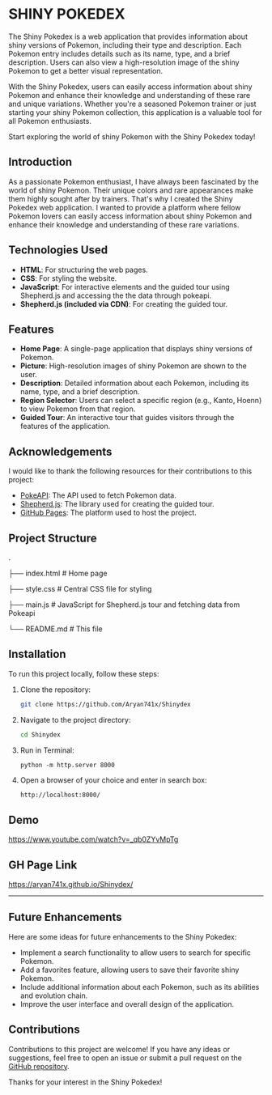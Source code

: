 # SHINY POKEDEX
The Shiny Pokedex is a web application that provides information about shiny versions of Pokemon, including their type and description.
Each Pokemon entry includes details such as its name, type, and a brief description. Users can also view a high-resolution image of the shiny Pokemon to get a better visual representation.

With the Shiny Pokedex, users can easily access information about shiny Pokemon and enhance their knowledge and understanding of these rare and unique variations. Whether you're a seasoned Pokemon trainer or just starting your shiny Pokemon collection, this application is a valuable tool for all Pokemon enthusiasts.

Start exploring the world of shiny Pokemon with the Shiny Pokedex today!

## Introduction

As a passionate Pokemon enthusiast, I have always been fascinated by the world of shiny Pokemon. Their unique colors and rare appearances make them highly sought after by trainers. That's why I created the Shiny Pokedex web application. I wanted to provide a platform where fellow Pokemon lovers can easily access information about shiny Pokemon and enhance their knowledge and understanding of these rare variations.

## Technologies Used

- **HTML**: For structuring the web pages.
- **CSS**: For styling the website.
- **JavaScript**: For interactive elements and the guided tour using Shepherd.js and accessing the the data through pokeapi.
- **Shepherd.js (included via CDN)**: For creating the guided tour.

## Features
- **Home Page**: A single-page application that displays shiny versions of Pokemon.
- **Picture**: High-resolution images of shiny Pokemon are shown to the user.
- **Description**: Detailed information about each Pokemon, including its name, type, and a brief description.
- **Region Selector**: Users can select a specific region (e.g., Kanto, Hoenn) to view Pokemon from that region.
- **Guided Tour**: An interactive tour that guides visitors through the features of the application.

## Acknowledgements
I would like to thank the following resources for their contributions to this project:
- [PokeAPI](https://pokeapi.co/): The API used to fetch Pokemon data.
- [Shepherd.js](https://shepherdjs.dev/): The library used for creating the guided tour.
- [GitHub Pages](https://pages.github.com/): The platform used to host the project.

## Project Structure
.

├── index.html # Home page

├── style.css # Central CSS file for styling

├── main.js # JavaScript for Shepherd.js tour and fetching data from Pokeapi

└── README.md # This file

## Installation

To run this project locally, follow these steps:

1. Clone the repository:
    ```bash
    git clone https://github.com/Aryan741x/Shinydex
    ```
2. Navigate to the project directory:
    ```bash
    cd Shinydex
    ```
3. Run in Terminal:
   ```Server
   python -m http.server 8000
   ```
4. Open a browser of your choice and enter in search box:
   ```bash
   http://localhost:8000/
   ```

## Demo

https://www.youtube.com/watch?v=_qb0ZYvMpTg

## GH Page Link

https://aryan741x.github.io/Shinydex/

---

## Future Enhancements
Here are some ideas for future enhancements to the Shiny Pokedex:
- Implement a search functionality to allow users to search for specific Pokemon.
- Add a favorites feature, allowing users to save their favorite shiny Pokemon.
- Include additional information about each Pokemon, such as its abilities and evolution chain.
- Improve the user interface and overall design of the application.

## Contributions
Contributions to this project are welcome! If you have any ideas or suggestions, feel free to open an issue or submit a pull request on the [GitHub repository](https://github.com/Aryan741x/Shinydex).

Thanks for your interest in the Shiny Pokedex!

